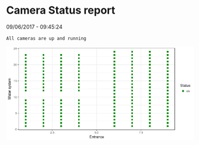 Camera Status report
================
09/06/2017 - 09:45:24

    All cameras are up and running

![](camreport_files/figure-markdown_github/unnamed-chunk-2-1.png)
